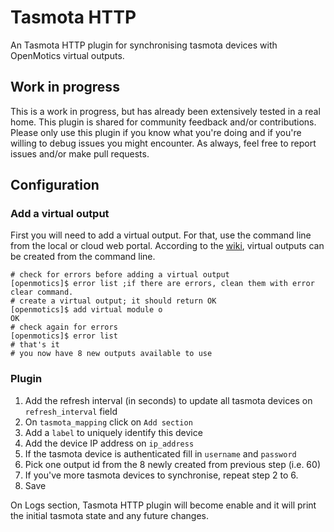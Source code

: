 # Tasmota HTTP

An Tasmota HTTP plugin for synchronising tasmota devices with OpenMotics virtual outputs.

## Work in progress

This is a work in progress, but has already been extensively tested in a real home. This plugin is shared for community feedback and/or contributions. Please only use this plugin if you know what you're doing and if you're willing to debug issues you might encounter. As always, feel free to report issues and/or make pull requests.

## Configuration

### Add a virtual output

First you will need to add a virtual output. For that, use the command line from the local or cloud web portal.
According to the [wiki](https://wiki.openmotics.com/index.php/Virtual_Outputs), virtual outputs can be created from the command line.

```shell
# check for errors before adding a virtual output
[openmotics]$ error list ;if there are errors, clean them with error clear command.
# create a virtual output; it should return OK
[openmotics]$ add virtual module o
OK
# check again for errors
[openmotics]$ error list
# that's it
# you now have 8 new outputs available to use
```

### Plugin

1. Add the refresh interval (in seconds) to update all tasmota devices on `refresh_interval` field
2. On `tasmota_mapping` click on `Add section`
3. Add a `label` to uniquely identify this device
4. Add the device IP address on `ip_address`
5. If the tasmota device is authenticated fill in `username` and `password`
6. Pick one output id from the 8 newly created from previous step (i.e. 60)
7. If you've more tasmota devices to synchronise, repeat step 2 to 6.
8. Save

On Logs section, Tasmota HTTP plugin will become enable and it will print the initial tasmota state and any future changes.